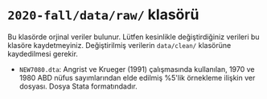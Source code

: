# `2020-fall/data/raw/` klasörü

Bu klasörde orjinal veriler bulunur. Lütfen kesinlikle değiştirdiğiniz verileri bu klasöre kaydetmeyiniz. Değiştirilmiş verilerin `data/clean/` klasörüne kaydedilmesi gerekir.

- `NEW7080.dta`: Angrist ve Krueger (1991) çalışmasında kullanılan, 1970 ve 1980 ABD nüfus sayımlarından elde edilmiş %5'lik örnekleme ilişkin ver dosyası. Dosya Stata formatındadır.
